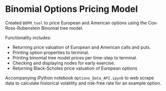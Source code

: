 # Binomial Options Pricing Model

Created `BOPM_tool` to price European and American options using the Cox-Ross-Rubenstein Binomial tree model.

Functionality includes:
- Returning price valuation of European and American calls and puts.
- Printing option properties to terminal.
- Printing binomial tree model prices per time-step to terminal.
- Checking and displaying nodes for early exercise.
- Returning Black-Scholes price valuation of European options


Accompanying iPython notebook `Options_Data_API.ipynb` to web scrape data to calculate historical volatility and risk-free rate for an example option.
